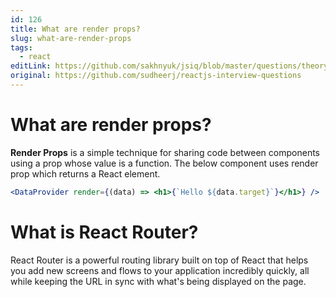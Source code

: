 ```yaml
---
id: 126
title: What are render props?
slug: what-are-render-props
tags:
  - react
editLink: https://github.com/sakhnyuk/jsiq/blob/master/questions/theory/react/126.md
original: https://github.com/sudheerj/reactjs-interview-questions
---
```


# What are render props?

**Render Props** is a simple technique for sharing code between components using a prop whose value is a function. The below component uses render prop which returns a React element.

```jsx
<DataProvider render={(data) => <h1>{`Hello ${data.target}`}</h1>} />
```

# What is React Router?

React Router is a powerful routing library built on top of React that helps you add new screens and flows to your application incredibly quickly, all while keeping the URL in sync with what's being displayed on the page.